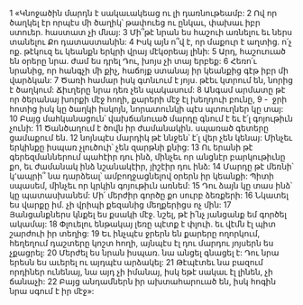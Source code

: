 1 «Կնոջածին մարդն է սակաւակեաց
ու լի դառնութեամբ:
2 Ով որ ծաղկել էր որպէս մի ծաղիկ՝
թափուեց ու ընկաւ, փախաւ իբր ստուեր.
հաստատ չի մնայ:
3 Մի՞թէ նրան ես հաշուի առնելու
եւ ներս տանելու Քո դատաստանին:
4 Իսկ այն ո՞վ է, որ մաքուր է աղտից.
ո՛չ ոք. թէկուզ եւ կեանքն երկրի վրայ մէկօրեայ լինի:
5 Արդ, հաշուուած են օրերը նրա.
ժամ ես դրել Դու, խոյս չի տայ երբեք:
6 Հեռո՛ւ նրանից, որ հանգչի մի քիչ,
հաճոյք ստանայ իր կեանքից գէթ իբր մի վարձկան:
7 Ծառի համար իսկ գտնւում է յոյս.
թէեւ կտրում են, նորից է ծաղկում:
Ճիւղերը նրա դեռ չեն պակասում:
8 Անգամ արմատը թէ որ ծերանայ խորքի մէջ հողի,
քարերի մէջ էլ խեղդուի բունը,
9 -  ջրի հոտից իսկ կը ծաղկի իսկոյն,
նորատունկի պէս պտուղներ կը տայ:
10 Բայց մահկանացուն՝ վախճանուած մարդը
գնում է եւ է՛լ գոյութիւն չունի:
11 Ծանծաղում է ծովն իր ժամանակին.
սպառած գետերը ցամաքում են.
12 նոյնպէս մարդիկ թէ ննջեն՝ է՛լ վեր չեն կենայ:
Մինչեւ երկինքը իսպառ չլուծուի՝ չեն զարթնի քնից:
13 Ու երանի թէ գերեզմաններում պահէիր դու ինձ,
մինչեւ որ անցնէր բարկութիւնը քո,
եւ ժամանակ ինձ նշանակէիր, յիշէիր դու ինձ:
14 Մարդը թէ մեռնի՝ կ՚ապրի՞ նա դարձեալ՝
ամբողջացնելով օրերն իր կեանքի:
Պիտի սպասեմ, մինչեւ որ կրկին գոյութիւն առնեմ:
15 Դու ձայն կը տաս ինձ՝ կը պատասխանեմ:
Մի՛ մերժիր գործը քո սուրբ ձեռքերի:
16 Նկատել ես վարքը իմ.
չի վրիպի քեզանից մեղքերիցս ոչ մին:
17 Յանցանքներս կնքել ես քսակի մէջ.
նշել, թէ ի՛նչ յանցանք եմ գործել ակամայ:
18 Փլուելու ենթակայ լեռը պէտք է փլուի.
եւ վէմն էլ պիտ շարժուի իր տեղից:
19 Եւ ինչպէս ջրերն են քարերը ողորկում,
հեղեղում դաշտերը կոշտ հողի,
այնպէս էլ դու մարդու յոյսերն ես չքացրել:
20 Մերժել ես նրան իսպառ.
նա անցել գնացել է:
Դու նրա երեսն ես աւերել ու այդպէս արձակել:
21 Թէպէտեւ նա բազում որդիներ ունենայ,
նա այդ չի իմանայ,
իսկ եթէ սակաւ էլ լինեն, չի ճանաչի:
22 Բայց անդամներն իր ախտահարուած են,
իսկ հոգին նրա սգում է իր մէջ»:
